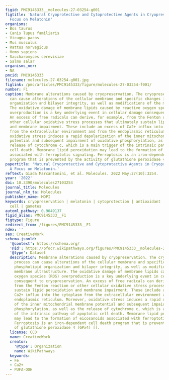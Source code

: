 ```yaml
---
figid: PMC9145333__molecules-27-03254-g001
figtitle: 'Natural Cryoprotective and Cytoprotective Agents in Cryopreservation: A
  Focus on Melatonin'
organisms:
- Bos taurus
- Canis lupus familiaris
- Vicugna pacos
- Mus musculus
- Rattus norvegicus
- Homo sapiens
- Saccharomyces cerevisiae
- Salmo salar
organisms_ner:
- NA
pmcid: PMC9145333
filename: molecules-27-03254-g001.jpg
figlink: /pmc/articles/PMC9145333/figure/molecules-27-03254-f001/
number: F1
caption: Membrane alterations caused by cryopreservation. The cryopreservation process
  can cause alterations of the cellular membrane and specific changes in phospholipid
  organization and bilayer integrity, as well as modifications of the membrane ultrastructure.
  The oxidative damage of membrane lipids caused by reactive oxygen species (ROS)
  overproduction is a key underlying event in cellular damage consequent to cryopreservation.
  An excess of free radicals can derive, for example, from the Fenton reaction or
  other cellular oxidative stress processes that ultimately sustain lipid peroxidation
  and membrane impairment. These include an excess of Ca2+ influx into the cytoplasm
  from the extracellular environment and from the endoplasmic reticulum. Moreover,
  oxidative stress induces a rapid depolarization of the inner mitochondrial membrane
  potential and subsequent impairment of oxidative phosphorylation, as well as the
  release of cytochrome c, which is a main trigger of the intrinsic pathway of apoptotic
  cell death. Membrane lipid peroxidation may lead to the formation of eicosanoids
  associated with ferroptotic signaling. Ferroptosis is an iron-dependent cell death
  program that is prevented by the activity of glutathione peroxidase 4 (GPx4) [].
papertitle: 'Natural Cryoprotective and Cytoprotective Agents in Cryopreservation:
  A Focus on Melatonin.'
reftext: Giada Marcantonini, et al. Molecules. 2022 May;27(10):3254.
year: '2022'
doi: 10.3390/molecules27103254
journal_title: Molecules
journal_nlm_ta: Molecules
publisher_name: MDPI
keywords: cryopreservation | melatonin | cytoprotection | antioxidant | DMSO | stem
  cell | gametes
automl_pathway: 0.9049137
figid_alias: PMC9145333__F1
figtype: Figure
redirect_from: /figures/PMC9145333__F1
ndex: ''
seo: CreativeWork
schema-jsonld:
  '@context': https://schema.org/
  '@id': https://pfocr.wikipathways.org/figures/PMC9145333__molecules-27-03254-g001.html
  '@type': Dataset
  description: Membrane alterations caused by cryopreservation. The cryopreservation
    process can cause alterations of the cellular membrane and specific changes in
    phospholipid organization and bilayer integrity, as well as modifications of the
    membrane ultrastructure. The oxidative damage of membrane lipids caused by reactive
    oxygen species (ROS) overproduction is a key underlying event in cellular damage
    consequent to cryopreservation. An excess of free radicals can derive, for example,
    from the Fenton reaction or other cellular oxidative stress processes that ultimately
    sustain lipid peroxidation and membrane impairment. These include an excess of
    Ca2+ influx into the cytoplasm from the extracellular environment and from the
    endoplasmic reticulum. Moreover, oxidative stress induces a rapid depolarization
    of the inner mitochondrial membrane potential and subsequent impairment of oxidative
    phosphorylation, as well as the release of cytochrome c, which is a main trigger
    of the intrinsic pathway of apoptotic cell death. Membrane lipid peroxidation
    may lead to the formation of eicosanoids associated with ferroptotic signaling.
    Ferroptosis is an iron-dependent cell death program that is prevented by the activity
    of glutathione peroxidase 4 (GPx4) [].
  license: CC0
  name: CreativeWork
  creator:
    '@type': Organization
    name: WikiPathways
  keywords:
  - Fe
  - Ca2+
  - PUFA-OOH
---
```

